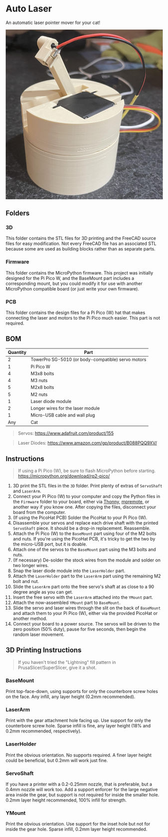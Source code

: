 # Auto Laser

An automatic laser pointer mover for your cat!

![Alt text](./images/profile.jpg?raw=true)

## Folders

### 3D

This folder contains the STL files for 3D printing and the FreeCAD source files for easy modification. Not every FreeCAD file has an associated STL because some are used as building blocks rather than as separate parts.

### Firmware

This folder contains the MicroPython firmware. This project was initially designed for the Pi Pico W, and the BaseMount part includes a corresponding mount, but you could modify it for use with another MicroPython compatible board (or just write your own firmware).

### PCB

This folder contains the design files for a Pi Pico (W) hat that makes connecting the laser and motors to the Pi Pico much easier. This part is not required.

## BOM

| Quantity      | Part        |
| --------------| ----------- |
| 2             | TowerPro SG-5010 (or body-compatible) servo motors    |
| 1     | Pi Pico W |
| 4     | M3x8 bolts    |
| 4     | M3 nuts   |
| 5     | M2x8 bolts    |
| 5     | M2 nuts   |
| 1     | Laser diode module        |
| 2     | Longer wires for the laser module |
| 1     | Micro-USB cable and wall plug |
| Any     | Cat |

> Servos: https://www.adafruit.com/product/155

> Laser Diodes: https://www.amazon.com/gp/product/B088PQQ9XV/

## Instructions

> If using a Pi Pico (W), be sure to flash MicroPython before starting. https://micropython.org/download/rp2-pico/

1. 3D print the STL files in the `3D` folder. Print plenty of extras of `ServoShaft` and `LaserArm`.
1. Connect your Pi Pico (W) to your computer and copy the Python files in the `Firmware` folder to your board, either via [Thonny](https://thonny.org/), [mpremote](https://docs.micropython.org/en/latest/reference/mpremote.html), or another way if you know one. After copying the files, disconnect your board from the computer.
1. (If using the PicoHat PCB) Solder the PicoHat to your Pi Pico (W).
1. Disassemble your servos and replace each drive shaft with the printed `ServoShaft` piece. It should be a drop-in replacement. Reassemble.
1. Attach the Pi Pico (W) to the `BaseMount` part using four of the M2 bolts and nuts. If you're using the PicoHat PCB, it's tricky to get the two by the micro-USB port, but it is doable.
1. Attach one of the servos to the `BaseMount` part using the M3 bolts and nuts.
1. (If necessary) De-solder the stock wires from the module and solder on two longer wires.
1. Snap the laser diode module into the `LaserHolder` part.
1. Attach the `LaserHolder` part to the `LaserArm` part using the remaining M2 bolt and nut.
1. Slide the `LaserArm` part onto the free servo's shaft at as close to a 90 degree angle as you can get.
1. Insert the free servo with the `LaserArm` attached into the `YMount` part.
1. Attach the now-assembled `YMount` part to `BaseMount`.
1. Slide the servo and laser wires through the slit on the back of `BaseMount` and attach them to your Pi Pico (W), either via the provided PicoHat or another method.
1. Connect your board to a power source. The servos will be driven to the zero position (50% duty), pause for five seconds, then begin the random laser movement.

## 3D Printing Instructions

> If you haven't tried the "Lightning" fill pattern in PrusaSlicer/SuperSlicer, give it a shot.

### BaseMount

Print top-face-down, using supports for only the counterbore screw holes on the face. Any infill, any layer height (0.2mm recommended).

### LaserArm

Print with the gear attachment hole facing up. Use support for only the counterbore screw hole. Sparse infill is fine, any layer height (18% and 0.2mm recommended, respectively).

### LaserHolder

Print the obvious orientation. No supports required. A finer layer height could be beneficial, but 0.2mm will work just fine.

### ServoShaft

If you have a printer with a 0.2-0.25mm nozzle, that is preferable, but a 0.4mm nozzle will work too. Add a support enforcer for the large negative area inside the gear, but support is not required for inside the smaller hole. 0.2mm layer height recommended, 100% infill for strength.

### YMount

Print the obvious orientation. Use support for the inset hole but not for inside the gear hole. Sparse infill, 0.2mm layer height recommended.
